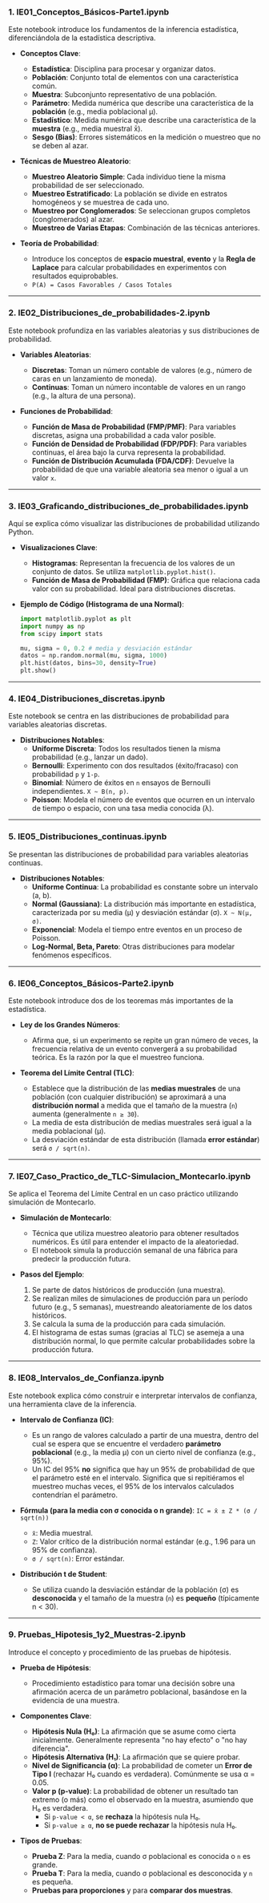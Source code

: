 ### 1\. **IE01\_Conceptos\_Básicos-Parte1.ipynb**

Este notebook introduce los fundamentos de la inferencia estadística, diferenciándola de la estadística descriptiva.

  * **Conceptos Clave**:

      * **Estadística**: Disciplina para procesar y organizar datos.
      * **Población**: Conjunto total de elementos con una característica común.
      * **Muestra**: Subconjunto representativo de una población.
      * **Parámetro**: Medida numérica que describe una característica de la **población** (e.g., media poblacional μ).
      * **Estadístico**: Medida numérica que describe una característica de la **muestra** (e.g., media muestral x̄).
      * **Sesgo (Bias)**: Errores sistemáticos en la medición o muestreo que no se deben al azar.

  * **Técnicas de Muestreo Aleatorio**:

      * **Muestreo Aleatorio Simple**: Cada individuo tiene la misma probabilidad de ser seleccionado.
      * **Muestreo Estratificado**: La población se divide en estratos homogéneos y se muestrea de cada uno.
      * **Muestreo por Conglomerados**: Se seleccionan grupos completos (conglomerados) al azar.
      * **Muestreo de Varias Etapas**: Combinación de las técnicas anteriores.

  * **Teoría de Probabilidad**:

      * Introduce los conceptos de **espacio muestral**, **evento** y la **Regla de Laplace** para calcular probabilidades en experimentos con resultados equiprobables.
      * `P(A) = Casos Favorables / Casos Totales`

-----

### 2\. **IE02\_Distribuciones\_de\_probabilidades-2.ipynb**

Este notebook profundiza en las variables aleatorias y sus distribuciones de probabilidad.

  * **Variables Aleatorias**:

      * **Discretas**: Toman un número contable de valores (e.g., número de caras en un lanzamiento de moneda).
      * **Continuas**: Toman un número incontable de valores en un rango (e.g., la altura de una persona).

  * **Funciones de Probabilidad**:

      * **Función de Masa de Probabilidad (FMP/PMF)**: Para variables discretas, asigna una probabilidad a cada valor posible.
      * **Función de Densidad de Probabilidad (FDP/PDF)**: Para variables continuas, el área bajo la curva representa la probabilidad.
      * **Función de Distribución Acumulada (FDA/CDF)**: Devuelve la probabilidad de que una variable aleatoria sea menor o igual a un valor `x`.

-----

### 3\. **IE03\_Graficando\_distribuciones\_de\_probabilidades.ipynb**

Aquí se explica cómo visualizar las distribuciones de probabilidad utilizando Python.

  * **Visualizaciones Clave**:

      * **Histogramas**: Representan la frecuencia de los valores de un conjunto de datos. Se utiliza `matplotlib.pyplot.hist()`.
      * **Función de Masa de Probabilidad (FMP)**: Gráfica que relaciona cada valor con su probabilidad. Ideal para distribuciones discretas.

  * **Ejemplo de Código (Histograma de una Normal)**:

    ```python
    import matplotlib.pyplot as plt
    import numpy as np
    from scipy import stats

    mu, sigma = 0, 0.2 # media y desviación estándar
    datos = np.random.normal(mu, sigma, 1000)
    plt.hist(datos, bins=30, density=True)
    plt.show()
    ```

-----

### 4\. **IE04\_Distribuciones\_discretas.ipynb**

Este notebook se centra en las distribuciones de probabilidad para variables aleatorias discretas.

  * **Distribuciones Notables**:
      * **Uniforme Discreta**: Todos los resultados tienen la misma probabilidad (e.g., lanzar un dado).
      * **Bernoulli**: Experimento con dos resultados (éxito/fracaso) con probabilidad `p` y `1-p`.
      * **Binomial**: Número de éxitos en `n` ensayos de Bernoulli independientes. `X ~ B(n, p)`.
      * **Poisson**: Modela el número de eventos que ocurren en un intervalo de tiempo o espacio, con una tasa media conocida (λ).

-----

### 5\. **IE05\_Distribuciones\_continuas.ipynb**

Se presentan las distribuciones de probabilidad para variables aleatorias continuas.

  * **Distribuciones Notables**:
      * **Uniforme Continua**: La probabilidad es constante sobre un intervalo (a, b).
      * **Normal (Gaussiana)**: La distribución más importante en estadística, caracterizada por su media (μ) y desviación estándar (σ). `X ~ N(μ, σ)`.
      * **Exponencial**: Modela el tiempo entre eventos en un proceso de Poisson.
      * **Log-Normal, Beta, Pareto**: Otras distribuciones para modelar fenómenos específicos.

-----

### 6\. **IE06\_Conceptos\_Básicos-Parte2.ipynb**

Este notebook introduce dos de los teoremas más importantes de la estadística.

  * **Ley de los Grandes Números**:

      * Afirma que, si un experimento se repite un gran número de veces, la frecuencia relativa de un evento convergerá a su probabilidad teórica. Es la razón por la que el muestreo funciona.

  * **Teorema del Límite Central (TLC)**:

      * Establece que la distribución de las **medias muestrales** de una población (con cualquier distribución) se aproximará a una **distribución normal** a medida que el tamaño de la muestra (`n`) aumenta (generalmente `n ≥ 30`).
      * La media de esta distribución de medias muestrales será igual a la media poblacional (μ).
      * La desviación estándar de esta distribución (llamada **error estándar**) será `σ / sqrt(n)`.

-----

### 7\. **IE07\_Caso\_Practico\_de\_TLC-Simulacion\_Montecarlo.ipynb**

Se aplica el Teorema del Límite Central en un caso práctico utilizando simulación de Montecarlo.

  * **Simulación de Montecarlo**:

      * Técnica que utiliza muestreo aleatorio para obtener resultados numéricos. Es útil para entender el impacto de la aleatoriedad.
      * El notebook simula la producción semanal de una fábrica para predecir la producción futura.

  * **Pasos del Ejemplo**:

    1.  Se parte de datos históricos de producción (una muestra).
    2.  Se realizan miles de simulaciones de producción para un período futuro (e.g., 5 semanas), muestreando aleatoriamente de los datos históricos.
    3.  Se calcula la suma de la producción para cada simulación.
    4.  El histograma de estas sumas (gracias al TLC) se asemeja a una distribución normal, lo que permite calcular probabilidades sobre la producción futura.

-----

### 8\. **IE08\_Intervalos\_de\_Confianza.ipynb**

Este notebook explica cómo construir e interpretar intervalos de confianza, una herramienta clave de la inferencia.

  * **Intervalo de Confianza (IC)**:

      * Es un rango de valores calculado a partir de una muestra, dentro del cual se espera que se encuentre el verdadero **parámetro poblacional** (e.g., la media μ) con un cierto nivel de confianza (e.g., 95%).
      * Un IC del 95% **no** significa que hay un 95% de probabilidad de que el parámetro esté en el intervalo. Significa que si repitiéramos el muestreo muchas veces, el 95% de los intervalos calculados contendrían el parámetro.

  * **Fórmula (para la media con σ conocida o n grande)**:
    `IC = x̄ ± Z * (σ / sqrt(n))`

      * `x̄`: Media muestral.
      * `Z`: Valor crítico de la distribución normal estándar (e.g., 1.96 para un 95% de confianza).
      * `σ / sqrt(n)`: Error estándar.

  * **Distribución t de Student**:

      * Se utiliza cuando la desviación estándar de la población (σ) es **desconocida** y el tamaño de la muestra (`n`) es **pequeño** (típicamente n \< 30).

-----

### 9\. **Pruebas\_Hipotesis\_1y2\_Muestras-2.ipynb**

Introduce el concepto y procedimiento de las pruebas de hipótesis.

  * **Prueba de Hipótesis**:

      * Procedimiento estadístico para tomar una decisión sobre una afirmación acerca de un parámetro poblacional, basándose en la evidencia de una muestra.

  * **Componentes Clave**:

      * **Hipótesis Nula (H₀)**: La afirmación que se asume como cierta inicialmente. Generalmente representa "no hay efecto" o "no hay diferencia".
      * **Hipótesis Alternativa (H₁)**: La afirmación que se quiere probar.
      * **Nivel de Significancia (α)**: La probabilidad de cometer un **Error de Tipo I** (rechazar H₀ cuando es verdadera). Comúnmente se usa α = 0.05.
      * **Valor p (p-value)**: La probabilidad de obtener un resultado tan extremo (o más) como el observado en la muestra, asumiendo que H₀ es verdadera.
          * Si `p-value < α`, se **rechaza** la hipótesis nula H₀.
          * Si `p-value ≥ α`, **no se puede rechazar** la hipótesis nula H₀.

  * **Tipos de Pruebas**:

      * **Prueba Z**: Para la media, cuando σ poblacional es conocida o `n` es grande.
      * **Prueba T**: Para la media, cuando σ poblacional es desconocida y `n` es pequeña.
      * **Pruebas para proporciones** y para **comparar dos muestras**.
